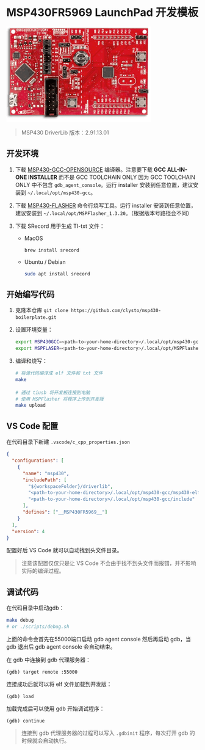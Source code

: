 # MSP430FR5969 LaunchPad 开发模板

![MSP430FR5969](docs/msp-exp430fr5969-launchpad.png)

> MSP430 DriverLib 版本：2.91.13.01

## 开发环境

1. 下载 [MSP430-GCC-OPENSOURCE](https://www.ti.com/tool/MSP430-GCC-OPENSOURCE) 编译器。注意要下载 **GCC ALL-IN-ONE INSTALLER** 而不是 GCC TOOLCHAIN ONLY 因为 GCC TOOLCHAIN ONLY 中不包含 `gdb_agent_console`。运行 installer 安装到任意位置，建议安装到 `~/.local/opt/msp430-gcc`。

2. 下载 [MSP430-FLASHER](https://www.ti.com/tool/MSP430-FLASHER) 命令行烧写工具。运行 installer 安装到任意位置，建议安装到 `~/.local/opt/MSPFlasher_1.3.20`。（根据版本号路径会不同）

3. 下载 SRecord 用于生成 TI-txt 文件：
   - MacOS 
     ```sh
     brew install srecord
     ```
   - Ubuntu / Debian
     ```sh
     sudo apt install srecord
     ```

## 开始编写代码

1. 克隆本仓库 `git clone https://github.com/clysto/msp430-boilerplate.git`

2. 设置环境变量：
   ```sh
   export MSP430GCC=<path-to-your-home-directory>/.local/opt/msp430-gcc
   export MSPFLASER=<path-to-your-home-directory>/.local/opt/MSPFlasher_1.3.20
   ```

3. 编译和烧写：
   ```sh
   # 将源代码编译成 elf 文件和 txt 文件
   make

   # 通过 tiusb 将开发板连接到电脑
   # 使用 MSPFlasher 将程序上传到开发版
   make upload
   ```

## VS Code 配置

在代码目录下新建 `.vscode/c_cpp_properties.json`

```json
{
  "configurations": [
    {
      "name": "msp430",
      "includePath": [
        "${workspaceFolder}/driverlib",
        "<path-to-your-home-directory>/.local/opt/msp430-gcc/msp430-elf/include",
        "<path-to-your-home-directory>/.local/opt/msp430-gcc/include"
      ],
      "defines": ["__MSP430FR5969__"]
    }
  ],
  "version": 4
}
```

配置好后 VS Code 就可以自动找到头文件目录。

> 注意该配置仅仅只是让 VS Code 不会由于找不到头文件而报错，并不影响实际的编译过程。

## 调试代码

在代码目录中启动gdb：

```sh
make debug
# or ./scripts/debug.sh
```

上面的命令会首先在55000端口启动 gdb agent console 然后再启动 gdb，当 gdb 退出后 gdb agent console 会自动结束。

在 gdb 中连接到 gdb 代理服务器：

```
(gdb) target remote :55000
```

连接成功后就可以将 elf 文件加载到开发版：

```
(gdb) load
```

加载完成后可以使用 gdb 开始调试程序：

```
(gdb) continue
```

> 连接到 gdb 代理服务器的过程可以写入 `.gdbinit` 程序，每次打开 gdb 的时候就会自动执行。
